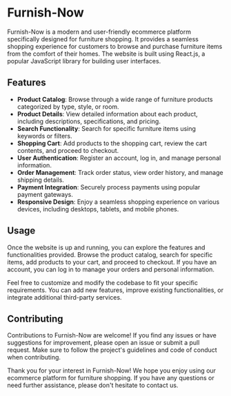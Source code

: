 # Furnish-Now

Furnish-Now is a modern and user-friendly ecommerce platform specifically designed for furniture shopping. It provides a seamless shopping experience for customers to browse and purchase furniture items from the comfort of their homes. The website is built using React.js, a popular JavaScript library for building user interfaces.

## Features

 - **Product Catalog**: Browse through a wide range of furniture products categorized by type, style, or room.
 - **Product Details**: View detailed information about each product, including descriptions, specifications, and pricing.
 - **Search Functionality**: Search for specific furniture items using keywords or filters.
 - **Shopping Cart**: Add products to the shopping cart, review the cart contents, and proceed to checkout.
 - **User Authentication**: Register an account, log in, and manage personal information.
 - **Order Management**: Track order status, view order history, and manage shipping details.
 - **Payment Integration**: Securely process payments using popular payment gateways.
 - **Responsive Design**: Enjoy a seamless shopping experience on various devices, including desktops, tablets, and mobile phones.

## Usage

Once the website is up and running, you can explore the features and functionalities provided. Browse the product catalog, search for specific items, add products to your cart, and proceed to checkout. If you have an account, you can log in to manage your orders and personal information.

Feel free to customize and modify the codebase to fit your specific requirements. You can add new features, improve existing functionalities, or integrate additional third-party services.

## Contributing

Contributions to Furnish-Now are welcome! If you find any issues or have suggestions for improvement, please open an issue or submit a pull request. Make sure to follow the project's guidelines and code of conduct when contributing.

Thank you for your interest in Furnish-Now! We hope you enjoy using our ecommerce platform for furniture shopping. If you have any questions or need further assistance, please don't hesitate to contact us.
